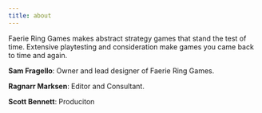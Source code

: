 ```yaml
---
title: about
---
```


Faerie Ring Games makes abstract strategy games that stand the test of time. Extensive playtesting and consideration make games you came back to time and again. 

**Sam Fragello**: Owner and lead designer of Faerie Ring Games.

**Ragnarr Marksen**: Editor and Consultant.

**Scott Bennett**: Produciton
